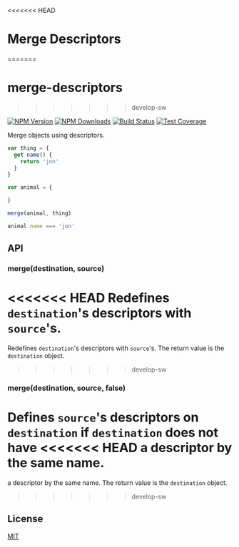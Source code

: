 <<<<<<< HEAD
# Merge Descriptors
=======
# merge-descriptors
>>>>>>> develop-sw

[![NPM Version][npm-image]][npm-url]
[![NPM Downloads][downloads-image]][downloads-url]
[![Build Status][travis-image]][travis-url]
[![Test Coverage][coveralls-image]][coveralls-url]

Merge objects using descriptors.

```js
var thing = {
  get name() {
    return 'jon'
  }
}

var animal = {

}

merge(animal, thing)

animal.name === 'jon'
```

## API

### merge(destination, source)

<<<<<<< HEAD
Redefines `destination`'s descriptors with `source`'s.
=======
Redefines `destination`'s descriptors with `source`'s. The return value is the
`destination` object.
>>>>>>> develop-sw

### merge(destination, source, false)

Defines `source`'s descriptors on `destination` if `destination` does not have
<<<<<<< HEAD
a descriptor by the same name.
=======
a descriptor by the same name. The return value is the `destination` object.
>>>>>>> develop-sw

## License

[MIT](LICENSE)

[npm-image]: https://img.shields.io/npm/v/merge-descriptors.svg
[npm-url]: https://npmjs.org/package/merge-descriptors
[travis-image]: https://img.shields.io/travis/component/merge-descriptors/master.svg
[travis-url]: https://travis-ci.org/component/merge-descriptors
[coveralls-image]: https://img.shields.io/coveralls/component/merge-descriptors/master.svg
[coveralls-url]: https://coveralls.io/r/component/merge-descriptors?branch=master
[downloads-image]: https://img.shields.io/npm/dm/merge-descriptors.svg
[downloads-url]: https://npmjs.org/package/merge-descriptors
